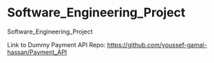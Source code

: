 # Software_Engineering_Project
Software_Engineering_Project

Link to Dummy Payment API Repo: https://github.com/youssef-gamal-hassan/Payment_API 
